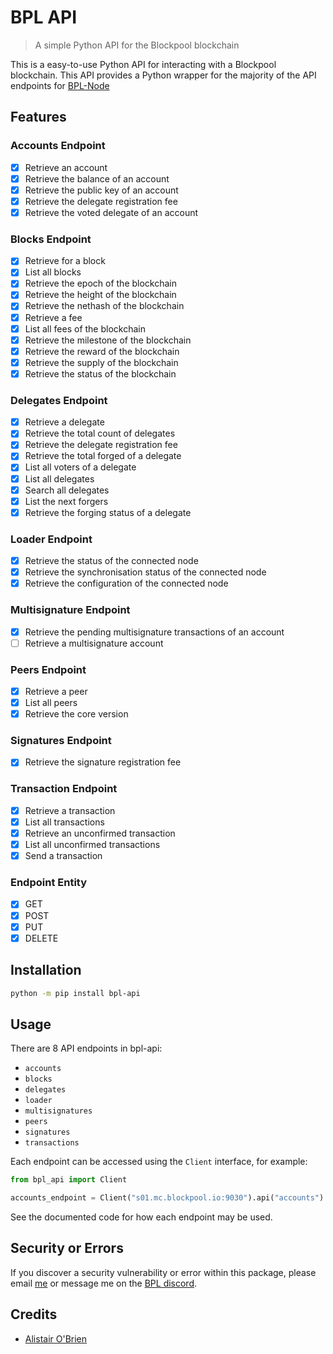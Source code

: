 # BPL API

> A simple Python API for the Blockpool blockchain

This is a easy-to-use Python API for interacting with a Blockpool blockchain. This API provides a Python wrapper for the majority of the API endpoints for [BPL-Node](https://github.com/blockpool-io/BPL-node)

## Features

### Accounts Endpoint
- [x] Retrieve an account
- [x] Retrieve the balance of an account
- [x] Retrieve the public key of an account
- [x] Retrieve the delegate registration fee
- [x] Retrieve the voted delegate of an account

### Blocks Endpoint
- [x] Retrieve for a block
- [x] List all blocks
- [x] Retrieve the epoch of the blockchain
- [x] Retrieve the height of the blockchain
- [x] Retrieve the nethash of the blockchain
- [x] Retrieve a fee
- [x] List all fees of the blockchain
- [x] Retrieve the milestone of the blockchain
- [x] Retrieve the reward of the blockchain
- [x] Retrieve the supply of the blockchain
- [x] Retrieve the status of the blockchain

### Delegates Endpoint
- [x] Retrieve a delegate
- [x] Retrieve the total count of delegates
- [x] Retrieve the delegate registration fee
- [x] Retrieve the total forged of a delegate
- [x] List all voters of a delegate
- [x] List all delegates
- [x] Search all delegates
- [x] List the next forgers
- [x] Retrieve the forging status of a delegate

### Loader Endpoint
- [x] Retrieve the status of the connected node
- [x] Retrieve the synchronisation status of the connected node
- [x] Retrieve the configuration of the connected node

### Multisignature Endpoint
- [x] Retrieve the pending multisignature transactions of an account
- [ ] Retrieve a multisignature account

### Peers Endpoint
- [x] Retrieve a peer
- [x] List all peers
- [x] Retrieve the core version

### Signatures Endpoint
- [x] Retrieve the signature registration fee

### Transaction Endpoint
- [x] Retrieve a transaction
- [x] List all transactions
- [x] Retrieve an unconfirmed transaction
- [x] List all unconfirmed transactions
- [x] Send a transaction

### Endpoint Entity
- [x] GET
- [x] POST
- [x] PUT
- [x] DELETE

## Installation

```sh
python -m pip install bpl-api
```

## Usage

There are 8 API endpoints in bpl-api:

- ``accounts``
- ``blocks``
- ``delegates``
- ``loader``
- ``multisignatures``
- ``peers``
- ``signatures``
- ``transactions``

Each endpoint can be accessed using the `Client` interface, for example:
```python
from bpl_api import Client

accounts_endpoint = Client("s01.mc.blockpool.io:9030").api("accounts")
```

See the documented code for how each endpoint may be used.

## Security or Errors


If you discover a security vulnerability or error within this package, please email [me](mailto:alistair.o'brien@ellesmere.com) or message me on the [BPL discord](https://discordapp.com/invite/67HxSKq).

## Credits

- [Alistair O'Brien](https://github.com/johnyob)
